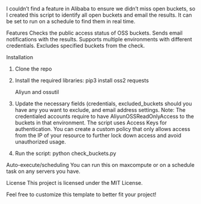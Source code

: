 I couldn’t find a feature in Alibaba to ensure we didn’t miss open buckets, so I created this script to identify all open buckets and email the results. It can be set to run on a schedule to find them in real time.

Features
  Checks the public access status of OSS buckets.
  Sends email notifications with the results.
  Supports multiple environments with different credentials.
  Excludes specified buckets from the check.

Installation
1. Clone the repo
2. Install the required libraries:
   pip3 install oss2 requests
   
   Aliyun and ossutil
4. Update the necessary fields (credentials, excluded_buckets should you have any you want to exclude, and email address settings.
   Note: The credentialed accounts require to have AliyunOSSReadOnlyAccess to the buckets in that environment. The script uses Access Keys for authentication.
         You can create a custom policy that only allows access from the IP of your resource to further lock down access and avoid unauthorized usage. 
5. Run the script: python check_buckets.py

Auto-execute/scheduling
You can run this on maxcompute or on a schedule task on any servers you have.

License
This project is licensed under the MIT License.

Feel free to customize this template to better fit your project!
